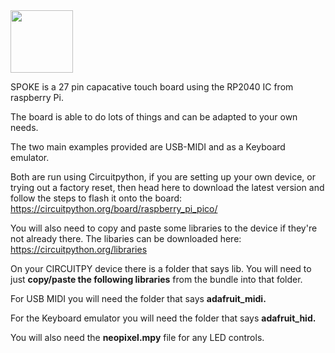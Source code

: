 
<img src="https://github.com/Tom-Vulpes/Spoke/assets/165816078/3fd4bdc1-7e99-401a-b058-55a4bf390c39.png" width="100" height="100"> 

SPOKE is a 27 pin capacative touch board using the RP2040 IC from raspberry Pi.

The board is able to do lots of things and can be adapted to your own needs.

The two main examples provided are USB-MIDI and as a Keyboard emulator.

Both are run using Circuitpython, if you are setting up your own device, or trying out a factory reset, then head here to download the latest version and follow the steps to flash it onto the board: https://circuitpython.org/board/raspberry_pi_pico/

You will also need to copy and paste some libraries to the device if they're not already there. The libaries can be downloaded here: https://circuitpython.org/libraries

On your CIRCUITPY device there is a folder that says lib. You will need to just **copy/paste the following libraries** from the bundle into that folder.

For USB MIDI you will need the folder that says **adafruit_midi.**

For the Keyboard emulator you will need the folder that says **adafruit_hid.**

You will also need the **neopixel.mpy** file for any LED controls.
